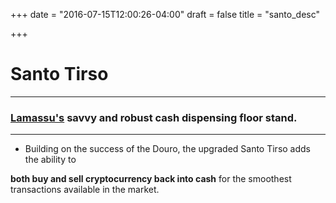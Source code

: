 +++
date = "2016-07-15T12:00:26-04:00"
draft = false
title = "santo_desc"

+++

# Santo Tirso

***

### [Lamassu's](http://lamassu.is) savvy and robust cash dispensing floor stand.

***

- Building on the success of the Douro, the upgraded Santo Tirso adds the ability to 

**both buy and sell cryptocurrency back into cash** for the smoothest transactions available in the market.